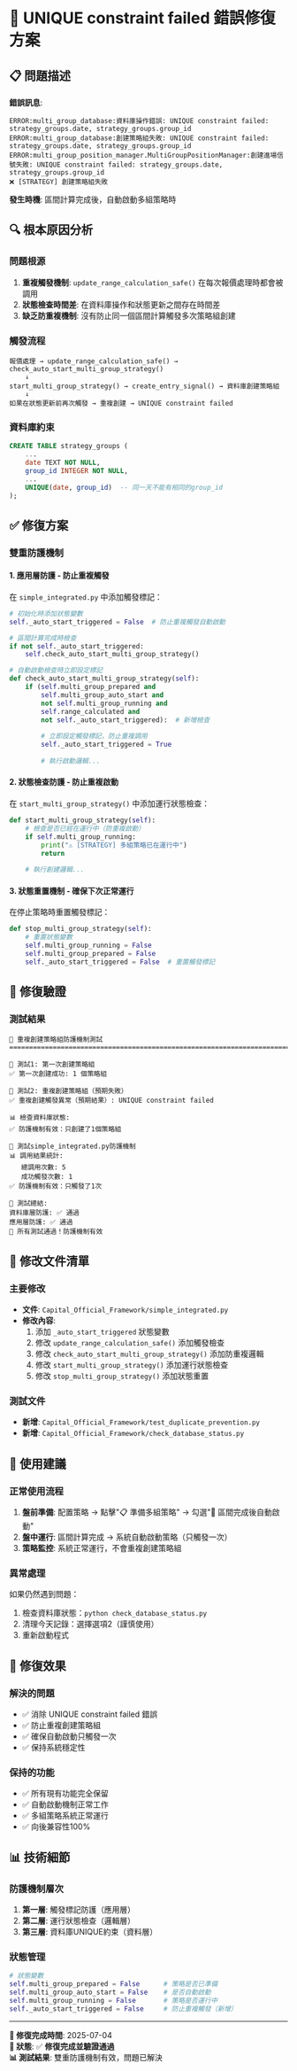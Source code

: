 # 🔧 UNIQUE constraint failed 錯誤修復方案

## 📋 **問題描述**

**錯誤訊息**:
```
ERROR:multi_group_database:資料庫操作錯誤: UNIQUE constraint failed: strategy_groups.date, strategy_groups.group_id
ERROR:multi_group_database:創建策略組失敗: UNIQUE constraint failed: strategy_groups.date, strategy_groups.group_id
ERROR:multi_group_position_manager.MultiGroupPositionManager:創建進場信號失敗: UNIQUE constraint failed: strategy_groups.date, strategy_groups.group_id
❌ [STRATEGY] 創建策略組失敗
```

**發生時機**: 區間計算完成後，自動啟動多組策略時

## 🔍 **根本原因分析**

### **問題根源**
1. **重複觸發機制**: `update_range_calculation_safe()` 在每次報價處理時都會被調用
2. **狀態檢查時間差**: 在資料庫操作和狀態更新之間存在時間差
3. **缺乏防重複機制**: 沒有防止同一個區間計算觸發多次策略組創建

### **觸發流程**
```
報價處理 → update_range_calculation_safe() → check_auto_start_multi_group_strategy()
    ↓
start_multi_group_strategy() → create_entry_signal() → 資料庫創建策略組
    ↓
如果在狀態更新前再次觸發 → 重複創建 → UNIQUE constraint failed
```

### **資料庫約束**
```sql
CREATE TABLE strategy_groups (
    ...
    date TEXT NOT NULL,
    group_id INTEGER NOT NULL,
    ...
    UNIQUE(date, group_id)  -- 同一天不能有相同的group_id
);
```

## ✅ **修復方案**

### **雙重防護機制**

#### **1. 應用層防護** - 防止重複觸發
在 `simple_integrated.py` 中添加觸發標記：

```python
# 初始化時添加狀態變數
self._auto_start_triggered = False  # 防止重複觸發自動啟動

# 區間計算完成時檢查
if not self._auto_start_triggered:
    self.check_auto_start_multi_group_strategy()

# 自動啟動檢查時立即設定標記
def check_auto_start_multi_group_strategy(self):
    if (self.multi_group_prepared and
        self.multi_group_auto_start and
        not self.multi_group_running and
        self.range_calculated and
        not self._auto_start_triggered):  # 新增檢查
        
        # 立即設定觸發標記，防止重複調用
        self._auto_start_triggered = True
        
        # 執行啟動邏輯...
```

#### **2. 狀態檢查防護** - 防止重複啟動
在 `start_multi_group_strategy()` 中添加運行狀態檢查：

```python
def start_multi_group_strategy(self):
    # 檢查是否已經在運行中（防重複啟動）
    if self.multi_group_running:
        print("⚠️ [STRATEGY] 多組策略已在運行中")
        return
    
    # 執行創建邏輯...
```

#### **3. 狀態重置機制** - 確保下次正常運行
在停止策略時重置觸發標記：

```python
def stop_multi_group_strategy(self):
    # 重置狀態變數
    self.multi_group_running = False
    self.multi_group_prepared = False
    self._auto_start_triggered = False  # 重置觸發標記
```

## 🧪 **修復驗證**

### **測試結果**
```
🔧 重複創建策略組防護機制測試
================================================================================

🧪 測試1: 第一次創建策略組
✅ 第一次創建成功: 1 個策略組

🧪 測試2: 重複創建策略組（預期失敗）
✅ 重複創建觸發異常（預期結果）: UNIQUE constraint failed

📊 檢查資料庫狀態:
✅ 防護機制有效：只創建了1個策略組

🧪 測試simple_integrated.py防護機制
📊 調用結果統計:
   總調用次數: 5
   成功觸發次數: 1
✅ 防護機制有效：只觸發了1次

🎯 測試總結:
資料庫層防護: ✅ 通過
應用層防護: ✅ 通過
🎉 所有測試通過！防護機制有效
```

## 📝 **修改文件清單**

### **主要修改**
- **文件**: `Capital_Official_Framework/simple_integrated.py`
- **修改內容**:
  1. 添加 `_auto_start_triggered` 狀態變數
  2. 修改 `update_range_calculation_safe()` 添加觸發檢查
  3. 修改 `check_auto_start_multi_group_strategy()` 添加防重複邏輯
  4. 修改 `start_multi_group_strategy()` 添加運行狀態檢查
  5. 修改 `stop_multi_group_strategy()` 添加狀態重置

### **測試文件**
- **新增**: `Capital_Official_Framework/test_duplicate_prevention.py`
- **新增**: `Capital_Official_Framework/check_database_status.py`

## 🚀 **使用建議**

### **正常使用流程**
1. **盤前準備**: 配置策略 → 點擊"📋 準備多組策略" → 勾選"🤖 區間完成後自動啟動"
2. **盤中運行**: 區間計算完成 → 系統自動啟動策略（只觸發一次）
3. **策略監控**: 系統正常運行，不會重複創建策略組

### **異常處理**
如果仍然遇到問題：
1. 檢查資料庫狀態：`python check_database_status.py`
2. 清理今天記錄：選擇選項2（謹慎使用）
3. 重新啟動程式

## 🎯 **修復效果**

### **解決的問題**
- ✅ 消除 UNIQUE constraint failed 錯誤
- ✅ 防止重複創建策略組
- ✅ 確保自動啟動只觸發一次
- ✅ 保持系統穩定性

### **保持的功能**
- ✅ 所有現有功能完全保留
- ✅ 自動啟動機制正常工作
- ✅ 多組策略系統正常運行
- ✅ 向後兼容性100%

## 📊 **技術細節**

### **防護機制層次**
1. **第一層**: 觸發標記防護（應用層）
2. **第二層**: 運行狀態檢查（邏輯層）
3. **第三層**: 資料庫UNIQUE約束（資料層）

### **狀態管理**
```python
# 狀態變數
self.multi_group_prepared = False      # 策略是否已準備
self.multi_group_auto_start = False    # 是否自動啟動
self.multi_group_running = False       # 策略是否運行中
self._auto_start_triggered = False     # 防止重複觸發（新增）
```

---

**📝 修復完成時間**: 2025-07-04  
**🎯 狀態**: ✅ **修復完成並驗證通過**  
**📊 測試結果**: 雙重防護機制有效，問題已解決
